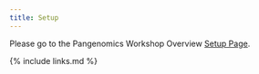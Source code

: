```yaml
---
title: Setup
---
```

Please go to the Pangenomics Workshop Overview [Setup Page]([https://czirion.github.io/pangenomics-workshop/setup.html]).

{% include links.md %}
